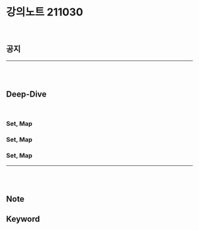# 강의노트 211030

<br>

## **공지**

---

<br><br>

## **Deep-Dive**

<br>

### **Set, Map**

### **Set, Map**

### **Set, Map**

---

<br><br>

## **Note**

## **Keyword**

